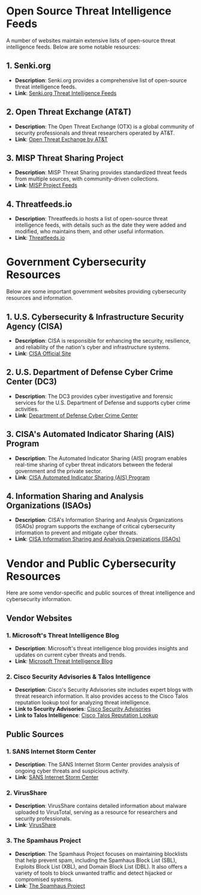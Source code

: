 # Open Source Threat Intelligence Feeds

A number of websites maintain extensive lists of open-source threat intelligence feeds. Below are some notable resources:

## 1. Senki.org
- **Description**: Senki.org provides a comprehensive list of open-source threat intelligence feeds.
- **Link**: [Senki.org Threat Intelligence Feeds](https://www.senki.org/operators-security-toolkit/open-source-threat-intelligence-feeds)

## 2. Open Threat Exchange (AT&T)
- **Description**: The Open Threat Exchange (OTX) is a global community of security professionals and threat researchers operated by AT&T.
- **Link**: [Open Threat Exchange by AT&T](https://cybersecurity.att.com/open-threat-exchange)

## 3. MISP Threat Sharing Project
- **Description**: MISP Threat Sharing provides standardized threat feeds from multiple sources, with community-driven collections.
- **Link**: [MISP Project Feeds](https://www.misp-project.org/feeds)

## 4. Threatfeeds.io
- **Description**: Threatfeeds.io hosts a list of open-source threat intelligence feeds, with details such as the date they were added and modified, who maintains them, and other useful information.
- **Link**: [Threatfeeds.io](https://threatfeeds.io)


# Government Cybersecurity Resources

Below are some important government websites providing cybersecurity resources and information.

## 1. U.S. Cybersecurity & Infrastructure Security Agency (CISA)
- **Description**: CISA is responsible for enhancing the security, resilience, and reliability of the nation's cyber and infrastructure systems.
- **Link**: [CISA Official Site](https://www.cisa.gov)

## 2. U.S. Department of Defense Cyber Crime Center (DC3)
- **Description**: The DC3 provides cyber investigative and forensic services for the U.S. Department of Defense and supports cyber crime activities.
- **Link**: [Department of Defense Cyber Crime Center](https://www.dc3.mil)

## 3. CISA's Automated Indicator Sharing (AIS) Program
- **Description**: The Automated Indicator Sharing (AIS) program enables real-time sharing of cyber threat indicators between the federal government and the private sector.
- **Link**: [CISA Automated Indicator Sharing (AIS) Program](https://www.cisa.gov/topics/cyber-threats-and-advisories/information-sharing/automated-indicator-sharing-ais)

## 4. Information Sharing and Analysis Organizations (ISAOs)
- **Description**: CISA's Information Sharing and Analysis Organizations (ISAOs) program supports the exchange of critical cybersecurity information to prevent and mitigate cyber threats.
- **Link**: [CISA Information Sharing and Analysis Organizations (ISAOs)](https://www.cisa.gov/information-sharing-and-analysis-organizations-isaos)


# Vendor and Public Cybersecurity Resources

Here are some vendor-specific and public sources of threat intelligence and cybersecurity information.

## Vendor Websites

### 1. Microsoft's Threat Intelligence Blog
- **Description**: Microsoft's threat intelligence blog provides insights and updates on current cyber threats and trends.
- **Link**: [Microsoft Threat Intelligence Blog](https://www.microsoft.com/en-us/security/blog/topic/threat-intelligence)

### 2. Cisco Security Advisories & Talos Intelligence
- **Description**: Cisco's Security Advisories site includes expert blogs with threat research information. It also provides access to the Cisco Talos reputation lookup tool for analyzing threat intelligence.
- **Link to Security Advisories**: [Cisco Security Advisories](https://sec.cloudapps.cisco.com/security/center/publicationListing.x)
- **Link to Talos Intelligence**: [Cisco Talos Reputation Lookup](https://talosintelligence.com)

## Public Sources

### 1. SANS Internet Storm Center
- **Description**: The SANS Internet Storm Center provides analysis of ongoing cyber threats and suspicious activity.
- **Link**: [SANS Internet Storm Center](https://isc.sans.org)

### 2. VirusShare
- **Description**: VirusShare contains detailed information about malware uploaded to VirusTotal, serving as a resource for researchers and security professionals.
- **Link**: [VirusShare](https://virusshare.com)

### 3. The Spamhaus Project
- **Description**: The Spamhaus Project focuses on maintaining blocklists that help prevent spam, including the Spamhaus Block List (SBL), Exploits Block List (XBL), and Domain Block List (DBL). It also offers a variety of tools to block unwanted traffic and detect hijacked or compromised systems.
- **Link**: [The Spamhaus Project](https://www.spamhaus.org)

